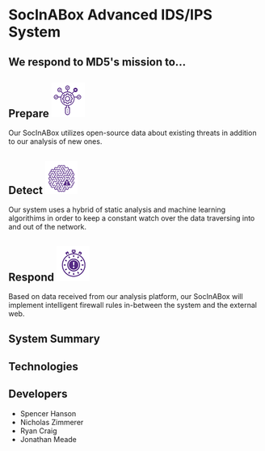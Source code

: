 # SocInABox Advanced IDS/IPS System
## We respond to MD5's mission to...

## Prepare ![alt text](https://raw.githubusercontent.com/meadej/SocInABox/master/pres/prepare.PNG "prepare.png")
Our SocInABox utilizes open-source data about existing threats in addition to our analysis of new ones. 

## Detect ![alt text](https://raw.githubusercontent.com/meadej/SocInABox/master/pres/detect.PNG "detect.png")
Our system uses a hybrid of static analysis and machine learning algorithims in order to keep a constant watch over 
the data traversing into and out of the network. 

## Respond ![alt text](https://raw.githubusercontent.com/meadej/SocInABox/master/pres/respond.PNG "respond.png")
Based on data received from our analysis platform, our SocInABox will implement intelligent firewall rules in-between
the system and the external web.

## System Summary

## Technologies

## Developers
* Spencer Hanson
* Nicholas Zimmerer
* Ryan Craig
* Jonathan Meade